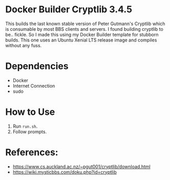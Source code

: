 # Docker Builder Cryptlib 3.4.5
This builds the last known stable version of Peter Gutmann's Cryptlib which is consumable by most BBS clients and servers. I found building cryptlib to be.. fickle. So I made this using my Docker Builder template for stubborn builds.  This one uses an Ubuntu Xenial LTS release image and compiles without any fuss.

# Dependencies
* Docker
* Internet Connection
* sudo

# How to Use
1. Run `run.sh`.
2. Follow prompts.

# References:<br>
* https://www.cs.auckland.ac.nz/~pgut001/cryptlib/download.html
* https://wiki.mysticbbs.com/doku.php?id=cryptlib

